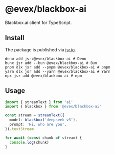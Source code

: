 # @evex/blackbox-ai

Blackbox.ai client for TypeScript.

## Install

The package is published via [jsr.io](https://jsr.io/@evex/blackbox-ai).

```shell
deno add jsr:@evex/blackbox-ai # Deno
bunx jsr add --bun @evex/blackbox-ai # Bun
pnpm dlx jsr add --pnpm @evex/blackbox-ai # pnpm
yarn dlx jsr add --yarn @evex/blackbox-ai # Yarn
npx jsr add @evex/blackbox-ai # npm
```

## Usage

```ts
import { streamText } from 'ai'
import { blackbox } from '@evex/blackbox-ai'

const stream = streamText({
  model: blackbox('deepseek-v3'),
  prompt: 'Hi, who are you',
}).textStream

for await (const chunk of stream) {
  console.log(chunk)
}
```
